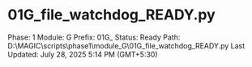# 01G_file_watchdog_READY.py

Phase: 1
Module: G
Prefix: 01G_
Status: Ready
Path: D:\MAGIC\scripts\phase1\module_G\01G_file_watchdog_READY.py
Last Updated: July 28, 2025 5:14 PM (GMT+5:30)